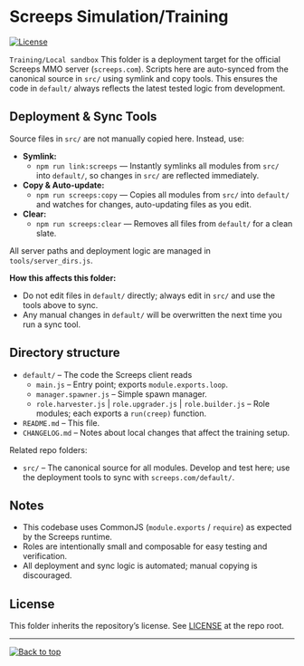 # Screeps Simulation/Training

[![License](https://img.shields.io/badge/license-GNU%20AGPL%20v3-blue.svg?style=plastic)](../LICENSE)

`Training/Local sandbox`
This folder is a deployment target for the official Screeps MMO server (`screeps.com`). Scripts here are auto-synced from the canonical source in `src/` using symlink and copy tools. This ensures the code in `default/` always reflects the latest tested logic from development.

## Deployment & Sync Tools

Source files in `src/` are not manually copied here. Instead, use:

- **Symlink:**
  - `npm run link:screeps` — Instantly symlinks all modules from `src/` into `default/`, so changes in `src/` are reflected immediately.
- **Copy & Auto-update:**
  - `npm run screeps:copy` — Copies all modules from `src/` into `default/` and watches for changes, auto-updating files as you edit.
- **Clear:**
  - `npm run screeps:clear` — Removes all files from `default/` for a clean slate.

All server paths and deployment logic are managed in `tools/server_dirs.js`.

**How this affects this folder:**

- Do not edit files in `default/` directly; always edit in `src/` and use the tools above to sync.
- Any manual changes in `default/` will be overwritten the next time you run a sync tool.

## Directory structure

- `default/` – The code the Screeps client reads
  - `main.js` – Entry point; exports `module.exports.loop`.
  - `manager.spawner.js` – Simple spawn manager.
  - `role.harvester.js` | `role.upgrader.js` | `role.builder.js` – Role modules; each exports a `run(creep)` function.
- `README.md` – This file.
- `CHANGELOG.md` – Notes about local changes that affect the training setup.

Related repo folders:

- `src/` – The canonical source for all modules. Develop and test here; use the deployment tools to sync with `screeps.com/default/`.

## Notes

- This codebase uses CommonJS (`module.exports` / `require`) as expected by the Screeps runtime.
- Roles are intentionally small and composable for easy testing and verification.
- All deployment and sync logic is automated; manual copying is discouraged.

## License

This folder inherits the repository’s license. See [LICENSE](../LICENSE) at the repo root.

---
[![Back to top](https://img.shields.io/badge/Back%20to%20top-222?style=plastic&logo=github)](#screeps-simulationtraining)
